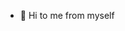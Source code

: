 - 👋 Hi to me from myself
  

<!---
daway46/daway46 is a ✨ special ✨ repository because its `README.md` (this file) appears on your GitHub profile.
You can click the Preview link to take a look at your changes.
--->
